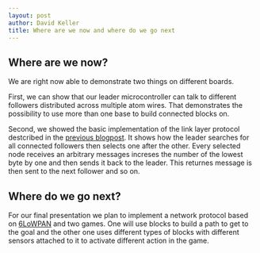 ```yaml
---
layout: post
author: David Keller
title: Where are we now and where do we go next
---
```


## Where are we now?

We are right now able to demonstrate two things on different boards. 

First, we can show that our leader microcontroller can talk to different followers distributed across multiple atom wires. That demonstrates the possibility to use more than one base to build connected blocks on.

Second, we showed the basic implementation of the link layer protocol destcribed in the [previous blogpost](http://fossil12.github.io/AtomWirePlus//2016/04/25/Towards-a-Time-Slotted-Protocol-in-AtomWirePlus/). It shows how the leader searches for all connected followers then selects one after the other. Every selected node receives an arbitrary messages increses the number of the lowest byte by one and then sends it back to the leader. This returnes message is then sent to the next follower and so on.

## Where do we go next?

For our final presentation we plan to implement a network protocol based on [6LoWPAN](https://en.wikipedia.org/wiki/6LoWPAN) and two games. One will use blocks to build a path to get to the goal and the other one uses different types of blocks with different sensors attached to it to activate different action in the game.